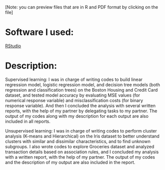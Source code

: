 [Note: you can preview files that are in R and PDF format by clicking on the file]

# Software I used:
[RStudio](https://www.rstudio.com/products/rstudio/download/)

# Description: 
Supervised learning: I was in charge of writing codes to build linear regression model, logistic regression model, and decision tree models (both regression and classification trees) on the Boston Housing and Credit Card dataset, and tested model accuracy by evaluating MSE values (for numerical response variable) and misclassification costs (for binary response variable). And then I concluded the analysis with several written reports, with the help of my partner by delegating tasks to my partner. The output of my codes along with my description for each output are also included in all reports. 

Unsupervised learning: I was in charge of writing codes to perform cluster analysis (K-means and Hierarchical) on the Iris dataset to better understand clusters with similar and dissimilar characteristics, and to find unknown subgroups. I also wrote codes to explore Groceries dataset and analyzed transaction details based on association rules, and I concluded my analysis with a written report, with the help of my partner. The output of my codes and the description of my output are also included in the report. 
